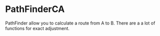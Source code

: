 # PathFinderCA
PathFinder allow you to calculate a route from A to B. There are a a lot of functions for exact adjustment.
